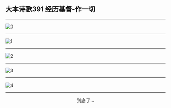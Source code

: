 
## 大本诗歌391 经历基督-作一切
        
<div id="aplayer0"></div>

---

<img alt="0" data-original="https://cdn.jsdelivr.net/gh/k34869/shi/data/d0391/0">

---

<img alt="1" data-original="https://cdn.jsdelivr.net/gh/k34869/shi/data/d0391/1">

---

<img alt="2" data-original="https://cdn.jsdelivr.net/gh/k34869/shi/data/d0391/2">

---

<img alt="3" data-original="https://cdn.jsdelivr.net/gh/k34869/shi/data/d0391/3">

---

<img alt="4" data-original="https://cdn.jsdelivr.net/gh/k34869/shi/data/d0391/4">

---

<p style="text-align: center">到底了...</p>

<script src="/js/dist-view.js"></script>

<script>
MAIN.id = 'd0391';
        
const ap0 = new APlayer({
    container: document.getElementById('aplayer0'),
    volume: 1,
    loop: 'none',
    preload: 'none',
    audio: [{
        name: '大本诗歌391.mp3',
        artist: '大本诗歌',
        url: 'https://res.wx.qq.com/voice/getvoice?mediaid=MzI0NTk3MDM5M18yMjQ3NDkyMjc1',
        cover: '/favicon'
    }]
});
</script>
